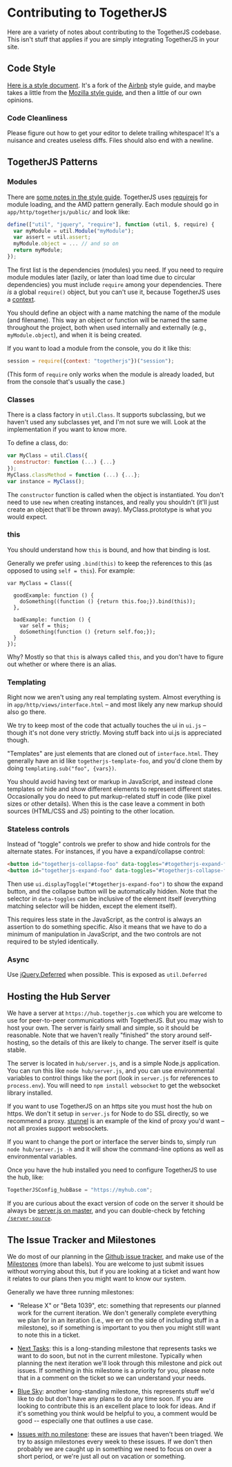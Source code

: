 # Contributing to TogetherJS

<!--
template: docs-contributing.tmpl

Note: you should update the index in that template when adding
sections to this document.
-->

Here are a variety of notes about contributing to the TogetherJS codebase.  This isn't stuff that applies if you are simply integrating TogetherJS in your site.

## Code Style

[Here is a style document](https://github.com/ianb/javascript).  It's a fork of the [Airbnb](https://github.com/airbnb/javascript) style guide, and maybe takes a little from the [Mozilla style guide](https://developer.mozilla.org/en-US/docs/Developer_Guide/Coding_Style), and then a little of our own opinions.

### Code Cleanliness

Please figure out how to get your editor to delete trailing whitespace!  It's a nuisance and creates useless diffs.  Files should also end with a newline.

## TogetherJS Patterns

### Modules

There are [some notes in the style guide](https://github.com/ianb/javascript#modules).  TogetherJS uses [requirejs](http://requirejs.org/) for module loading, and the AMD pattern generally.  Each module should go in `app/http/togetherjs/public/` and look like:

```javascript
define(["util", "jquery", "require"], function (util, $, require) {
  var myModule = util.Module("myModule");
  var assert = util.assert;
  myModule.object = ... // and so on
  return myModule;
});
```

The first list is the dependencies (modules) you need.  If you need to require module modules later (lazily, or later than load time due to circular dependencies) you must include `require` among your dependencies.  There *is* a global `require()` object, but you can't use it, because TogetherJS uses a [context](http://requirejs.org/docs/api.html#multiversion).

You should define an object with a name matching the name of the module (and filename).  This way an object or function will be named the same throughout the project, both when used internally and externally (e.g., `myModule.object`), and when it is being created.

If you want to load a module from the console, you do it like this:

```javascript
session = require({context: "togetherjs"})("session");
```

(This form of `require` only works when the module is already loaded, but from the console that's usually the case.)

### Classes

There is a class factory in `util.Class`.  It supports subclassing, but we haven't used any subclasses yet, and I'm not sure we will.  Look at the implementation if you want to know more.

To define a class, do:

```javascript
var MyClass = util.Class({
  constructor: function (...) {...}
});
MyClass.classMethod = function (...) {...};
var instance = MyClass();
```

The `constructor` function is called when the object is instantiated.  You don't need to use `new` when creating instances, and really you shouldn't (it'll just create an object that'll be thrown away).  MyClass.prototype is what you would expect.

### this

You should understand how `this` is bound, and how that binding is lost.

Generally we prefer using `.bind(this)` to keep the references to this (as opposed to using `self = this`).  For example:

```
var MyClass = Class({

  goodExample: function () {
    doSomething((function () {return this.foo;}).bind(this));
  },

  badExample: function () {
    var self = this;
    doSomething(function () {return self.foo;});
  }
});
```

Why?  Mostly so that `this` is always called `this`, and you don't have to figure out whether or where there is an alias.

### Templating

Right now we aren't using any real templating system.  Almost everything is in `app/http/views/interface.html` – and most likely any new markup should also go there.

We try to keep most of the code that actually touches the ui in `ui.js` – though it's not done very strictly.  Moving stuff back into ui.js is appreciated though.

"Templates" are just elements that are cloned out of `interface.html`.  They generally have an id like `togetherjs-template-foo`, and you'd clone them by doing `templating.sub("foo", {vars})`.

You should avoid having text or markup in JavaScript, and instead clone templates or hide and show different elements to represent different states.  Occasionally you do need to put markup-related stuff in code (like pixel sizes or other details).  When this is the case leave a comment in both sources (HTML/CSS and JS) pointing to the other location.

### Stateless controls

Instead of "toggle" controls we prefer to show and hide controls for the alternate states.  For instances, if you have a expand/collapse control:

```html
<button id="togetherjs-collapse-foo" data-toggles="#togetherjs-expand-foo">-</button>
<button id="togetherjs-expand-foo" data-toggles="#togetherjs-collapse-foo" style="display: none">+</button>
```

Then use `ui.displayToggle("#togetherjs-expand-foo")` to show the expand button, and the collapse button will be automatically hidden.  Note that the selector in `data-toggles` can be inclusive of the element itself (everything matching selector will be hidden, except the element itself).

This requires less state in the JavaScript, as the control is always an assertion to do something specific.  Also it means that we have to do a minimum of manipulation in JavaScript, and the two controls are not required to be styled identically.

### Async

Use [jQuery.Deferred](http://api.jquery.com/category/deferred-object/) when possible.  This is exposed as `util.Deferred`


## Hosting the Hub Server

We have a server at `https://hub.togetherjs.com` which you are welcome to use for peer-to-peer communications with TogetherJS.  But you may wish to host your own.  The server is fairly small and simple, so it should be reasonable.  Note that we haven't really "finished" the story around self-hosting, so the details of this are likely to change.  The server itself is quite stable.

The server is located in `hub/server.js`, and is a simple Node.js application.  You can run this like `node hub/server.js`, and you can use environmental variables to control things like the port (look in `server.js` for references to `process.env`).  You will need to `npm install websocket` to get the websocket library installed.

If you want to use TogetherJS on an https site you must host the hub on https.  We don't it setup in `server.js` for Node to do SSL directly, so we recommend a proxy.  [stunnel](https://www.stunnel.org/) is an example of the kind of proxy you'd want – not all proxies support websockets.

If you want to change the port or interface the server binds to, simply run `node hub/server.js -h` and it will show the command-line options as well as environmental variables.

Once you have the hub installed you need to configure TogetherJS to use the hub, like:

```javascript
TogetherJSConfig_hubBase = "https://myhub.com";
```

If you are curious about the exact version of code on the server it should be always be [server.js on master](https://github.com/mozilla/togetherjs/blob/master/hub/server.js), and you can double-check by fetching [`/server-source`](https://hub.togetherjs.com/server-source).

## The Issue Tracker and Milestones

We do most of our planning in the [Github issue tracker](https://github.com/mozilla/togetherjs/issues), and make use of the [Milestones](https://github.com/mozilla/togetherjs/issues/milestones) (more than labels).  You are welcome to just submit issues without worrying about this, but if you are looking at a ticket and want how it relates to our plans then you might want to know our system.

Generally we have three running milestones:

* "Release X" or "Beta 1039", etc: something that represents our planned work for the current iteration.  We don't generally complete everything we plan for in an iteration (i.e., we err on the side of including stuff in a milestone), so if something is important to you then you might still want to note this in a ticket.

* [Next Tasks](https://github.com/mozilla/togetherjs/issues?milestone=17&state=open): this is a long-standing milestone that represents tasks we want to do soon, but not in the current milestone.  Typically when planning the next iteration we'll look through this milestone and pick out issues.  If something in this milestone is a priority for you, please note that in a comment on the ticket so we can understand your needs.

* [Blue Sky](https://github.com/mozilla/togetherjs/issues?milestone=23&state=open): another long-standing milestone, this represents stuff we'd like to do but don't have any plans to do any time soon.  If you are looking to contribute this is an excellent place to look for ideas.  And if it's something you think would be helpful to you, a comment would be good -- especially one that outlines a use case.

* [Issues with no milestone](https://github.com/mozilla/togetherjs/issues?milestone=none&page=1&state=open): these are issues that haven't been triaged.  We try to assign milestones every week to these issues.  If we don't then probably we are caught up in something we need to focus on over a short period, or we're just all out on vacation or something.
